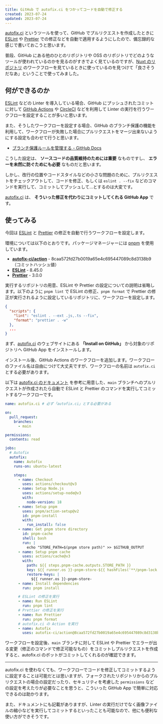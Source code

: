 ```yaml
---
title: GitHub で autofix.ci をつかってコードを自動で修正する
created: 2023-07-24
updated: 2023-07-24
---
```


[autofix.ci](https://autofix.ci/) というツールを使って、GitHub でプルリクエストを作成したときに [ESLint](https://eslint.org/) や [Prettier](https://prettier.io/) での修正などを自動で適用するようにしたので、備忘録的な感じで書いておこうと思います。

普段、GitHub にある他のひとのリポジトリや OSS のリポジトリでどのようなツールが使われているのかを見るのがすきでよく見ているのですが、[Nuxt のリポジトリ](https://github.com/nuxt/nuxt) のワークフローを見ているときに使っているのを見つけて「良さそうだなあ」ということで使ってみました。

## 何ができるのか

[ESLint](https://eslint.org/) などの Linter を導入している場合、GitHub にプッシュされたコミットに対して [GitHub Actions](https://github.co.jp/features/actions) や [CircleCI](https://circleci.com/ja/) などを利用して Linter の実行を行うワークフローを設定することが多いと思います。

また、そうしたワークフローを設定する場合、GitHub のブランチ保護の機能を利用して、ワークフローが失敗した場合にプルリクエストをマージ出来ないようにする設定も合わせて行うと思います。

- [ブランチ保護ルールを管理する - GitHub Docs](https://docs.github.com/ja/repositories/configuring-branches-and-merges-in-your-repository/managing-protected-branches/managing-a-branch-protection-rule)

こうした設定は、 **ソースコードの品質維持のためには重要** なものですし、 **エラーを未然に防ぐためにも必要** なものだと思います。

しかし、改行の位置やコードスタイルなどの小さな問題のために、プルリクエストをチェックアウトして、コードを修正、もしくは `eslint . --fix` などのコマンドを実行して、コミットしてプッシュして…とするのは大変です。

[autofix.ci](https://autofix.ci/) は、 **そういった修正を代わりにコミットしてくれる GitHub App** です。

## 使ってみる

今回は [ESLint](https://eslint.org/) と [Prettier](https://prettier.io/) の修正を自動で行うワークフローを設定します。

環境については以下のとおりです。パッケージマネージャーには [pnpm](https://pnpm.io/ja/) を使用しています。

- [**autofix-ci/action**](https://github.com/autofix-ci/action) - 8caa572fd27b0019a65e4c695447089c8d3138b9 （コミットハッシュ値）
- [**ESLint**](https://eslint.org/) - 8.45.0
- [**Prettier**](https://prettier.io/) - 3.0.0

実行するリポジトリの用意、ESLint や Prettier の設定についての説明は省略します。以下のように `pnpm lint` で ESLint の修正、`pnpm format` で Prettier の修正が実行されるように設定しているリポジトリに、ワークフローを設定します。

```json
{
  "scripts": {
    "lint": "eslint . --ext .js,.ts --fix",
    "format": "prettier . -w"
  },
  ...
}
```

まず、[autofix.ci](https://autofix.ci/) のウェブサイトにある **「Install on GitHub」** から対象のリポジトリへ GitHub App をインストールします。

インストール後、GitHub Actions のワークフローを追加します。ワークフローのファイル名は自由につけて大丈夫ですが、ワークフローの名前は `autofix.ci` とする必要があります。

以下は [autofix.ci のドキュメント](https://autofix.ci/setup) を参考に用意した、`main` ブランチへのプルリクエストが作成されたら自動で ESLint と Prettier のコマンドを実行してコミットするワークフローです。

```yaml
name: autofix.ci # 必ず「autofix.ci」とする必要がある

on:
  pull_request:
    branches:
      - main

permissions:
  contents: read

jobs:
  # Autofix
  autofix:
    name: Autofix
    runs-on: ubuntu-latest

    steps:
      - name: Checkout
        uses: actions/checkout@v3
      - name: Setup Node.js
        uses: actions/setup-node@v3
        with:
          node-version: 18
      - name: Setup pnpm
        uses: pnpm/action-setup@v2
        id: pnpm-install
        with:
          run_install: false
      - name: Get pnpm store directory
        id: pnpm-cache
        shell: bash
        run: |
          echo "STORE_PATH=$(pnpm store path)" >> $GITHUB_OUTPUT
      - name: Setup pnpm cache
        uses: actions/cache@v3
        with:
          path: ${{ steps.pnpm-cache.outputs.STORE_PATH }}
          key: ${{ runner.os }}-pnpm-store-${{ hashFiles('**/pnpm-lock.yaml') }}
          restore-keys: |
            ${{ runner.os }}-pnpm-store-
      - name: Install dependencies
        run: pnpm install

      # ESLint の修正を実行
      - name: Run ESLint
        run: pnpm lint
      # Prettier の修正を実行
      - name: Run Prettier
        run: pnpm format
      # autofix.ci の Action を実行
      - name: Autofix
        uses: autofix-ci/action@8caa572fd27b0019a65e4c695447089c8d3138b9
```

ワークフローを設定後、`main` ブランチに対して ESLint や Prettier でエラーが出る変更（修正のコマンドで修正可能なもの）をコミットしプルリクエストを作成すると、autofix.ci のボットがコミットしてくれるのが確認できます。

---

autofix.ci を使わなくても、ワークフローでコードを修正してコミットするように設定することは可能だとは思いますが、フォークされたリポジトリからのプルリクエストの場合の設定だったり、セキュリティを考慮した `permissions` などの設定を考えたりが必要なことを思うと、こういった GitHub App で簡単に対応できるのは助かります。

また、ドキュメントにも記載がありますが、Linter の実行だけでなく画像ファイルの縮小などを実行してコミットするといったことも可能なので、他にも便利な使い方ができそうです。
